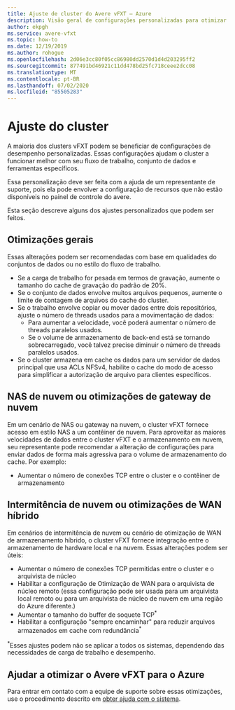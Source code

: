 ```yaml
---
title: Ajuste de cluster do Avere vFXT – Azure
description: Visão geral de configurações personalizadas para otimizar o desempenho no Avere vFXT para o Azure
author: ekpgh
ms.service: avere-vfxt
ms.topic: how-to
ms.date: 12/19/2019
ms.author: rohogue
ms.openlocfilehash: 2d06e3cc80f05cc86980dd2570d1d4d203295ff2
ms.sourcegitcommit: 877491bd46921c11dd478bd25fc718ceee2dcc08
ms.translationtype: MT
ms.contentlocale: pt-BR
ms.lasthandoff: 07/02/2020
ms.locfileid: "85505283"
---
```

# <a name="cluster-tuning"></a>Ajuste do cluster

A maioria dos clusters vFXT podem se beneficiar de configurações de desempenho personalizadas. Essas configurações ajudam o cluster a funcionar melhor com seu fluxo de trabalho, conjunto de dados e ferramentas específicos.

Essa personalização deve ser feita com a ajuda de um representante de suporte, pois ela pode envolver a configuração de recursos que não estão disponíveis no painel de controle do avere.

Esta seção descreve alguns dos ajustes personalizados que podem ser feitos.

## <a name="general-optimizations"></a>Otimizações gerais

Essas alterações podem ser recomendadas com base em qualidades do conjuntos de dados ou no estilo do fluxo de trabalho.

* Se a carga de trabalho for pesada em termos de gravação, aumente o tamanho do cache de gravação do padrão de 20%.
* Se o conjunto de dados envolve muitos arquivos pequenos, aumente o limite de contagem de arquivos do cache do cluster.
* Se o trabalho envolve copiar ou mover dados entre dois repositórios, ajuste o número de threads usados para a movimentação de dados:
  * Para aumentar a velocidade, você poderá aumentar o número de threads paralelos usados.
  * Se o volume de armazenamento de back-end está se tornando sobrecarregado, você talvez precise diminuir o número de threads paralelos usados.
* Se o cluster armazena em cache os dados para um servidor de dados principal que usa ACLs NFSv4, habilite o cache do modo de acesso para simplificar a autorização de arquivo para clientes específicos.

## <a name="cloud-nas-or-cloud-gateway-optimizations"></a>NAS de nuvem ou otimizações de gateway de nuvem

Em um cenário de NAS ou gateway na nuvem, o cluster vFXT fornece acesso em estilo NAS a um contêiner de nuvem. Para aproveitar as maiores velocidades de dados entre o cluster vFXT e o armazenamento em nuvem, seu representante pode recomendar a alteração de configurações para enviar dados de forma mais agressiva para o volume de armazenamento do cache. Por exemplo:

* Aumentar o número de conexões TCP entre o cluster e o contêiner de armazenamento

## <a name="cloud-bursting-or-hybrid-wan-optimizations"></a>Intermitência de nuvem ou otimizações de WAN híbrido

Em cenários de intermitência de nuvem ou cenário de otimização de WAN de armazenamento híbrido, o cluster vFXT fornece integração entre o armazenamento de hardware local e na nuvem. Essas alterações podem ser úteis:

* Aumentar o número de conexões TCP permitidas entre o cluster e o arquivista de núcleo
* Habilitar a configuração de Otimização de WAN para o arquivista de núcleo remoto (essa configuração pode ser usada para um arquivista local remoto ou para um arquivista de núcleo de nuvem em uma região do Azure diferente.)
* Aumentar o tamanho do buffer de soquete TCP<sup>*</sup>
* Habilitar a configuração "sempre encaminhar" para reduzir arquivos armazenados em cache com redundância<sup>*</sup>

<sup>*</sup>Esses ajustes podem não se aplicar a todos os sistemas, dependendo das necessidades de carga de trabalho e desempenho.

## <a name="help-optimizing-your-avere-vfxt-for-azure"></a>Ajudar a otimizar o Avere vFXT para o Azure

Para entrar em contato com a equipe de suporte sobre essas otimizações, use o procedimento descrito em [obter ajuda com o sistema](avere-vfxt-open-ticket.md).
